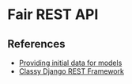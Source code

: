 # Fair REST API


## References

- [Providing initial data for models](https://docs.djangoproject.com/en/3.2/howto/initial-data/)
- [Classy Django REST Framework](http://www.cdrf.co/)
